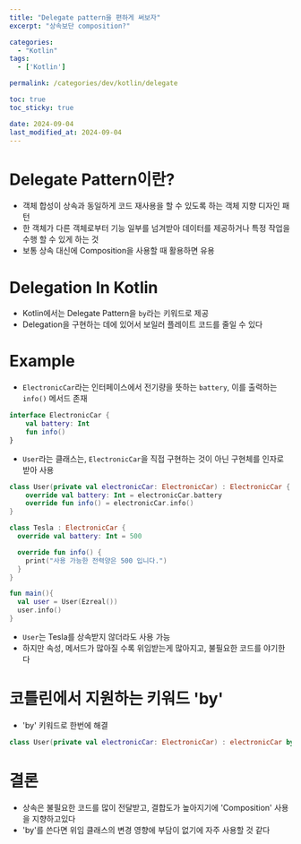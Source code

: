 ```yaml
---
title: "Delegate pattern을 편하게 써보자"
excerpt: "상속보단 composition?"

categories:
  - "Kotlin"
tags:
  - ['Kotlin']

permalink: /categories/dev/kotlin/delegate

toc: true
toc_sticky: true

date: 2024-09-04
last_modified_at: 2024-09-04
---
```


# Delegate Pattern이란?

- 객체 합성이 상속과 동일하게 코드 재사용을 할 수 있도록 하는 객체 지향 디자인 패턴
- 한 객체가 다른 객체로부터 기능 일부를 넘겨받아 데이터를 제공하거나 특정 작업을 수행 할 수 있게 하는 것
- 보통 상속 대신에 Composition을 사용할 때 활용하면 유용

# Delegation In Kotlin

- Kotlin에서는 Delegate Pattern을 `by`라는 키워드로 제공
- Delegation을 구현하는 데에 있어서 보일러 플레이트 코드를 줄일 수 있다

# Example

- `ElectronicCar`라는 인터페이스에서 전기량을 뜻하는 `battery`, 이를 출력하는 `info()` 메서드 존재

```kotlin
interface ElectronicCar {
    val battery: Int
    fun info()
}
```

- `User`라는 클래스는, `ElectronicCar`을 직접 구현하는 것이 아닌 구현체를 인자로 받아 사용

```kotlin
class User(private val electronicCar: ElectronicCar) : ElectronicCar {
    override val battery: Int = electronicCar.battery
    override fun info() = electronicCar.info()
}

class Tesla : ElectronicCar {
  override val battery: Int = 500

  override fun info() {
    print("사용 가능한 전력양은 500 입니다.")
  }
}

fun main(){
  val user = User(Ezreal())
  user.info()
}
```

- `User`는 Tesla를 상속받지 않더라도 사용 가능
- 하지만 속성, 메서드가 많아질 수록 위임받는게 많아지고, 불필요한 코드를 야기한다

# 코틀린에서 지원하는 키워드 'by'

- 'by' 키워드로 한번에 해결

```kotlin
class User(private val electronicCar: ElectronicCar) : electronicCar by ElectronicCar
```

# 결론

- 상속은 불필요한 코드를 많이 전달받고, 결합도가 높아지기에 'Composition' 사용을 지향하고있다
- 'by'를 쓴다면 위임 클래스의 변경 영향에 부담이 없기에 자주 사용할 것 같다
